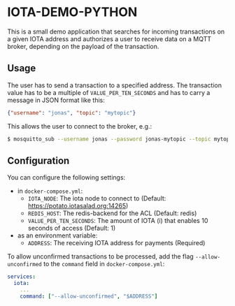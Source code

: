 # IOTA-DEMO-PYTHON

This is a small demo application that searches for incoming transactions on a given IOTA address and authorizes a user to receive data on a MQTT broker, depending on the payload of the transaction.

## Usage

The user has to send a transaction to a specified address. The transaction value has to be a multiple of `VALUE_PER_TEN_SECONDS` and has to carry a message in JSON format like this:

```json
{"username": "jonas", "topic": "mytopic"}
```

This allows the user to connect to the broker, e.g.:

```bash
$ mosquitto_sub --username jonas --password jonas-mytopic --topic mytopic
```

## Configuration

You can configure the following settings:

- in `docker-compose.yml`:
    - `IOTA_NODE`: The iota node to connect to (Default: https://potato.iotasalad.org:14265)
    - `REDIS_HOST`: The redis-backend for the ACL (Default: redis)
    - `VALUE_PER_TEN_SECONDS`: The amount of IOTA (i) that enables 10 seconds of access (Default: 1)
- as an environment variable:
    - `ADDRESS`: The receiving IOTA address for payments (Required)

To allow unconfirmed transactions to be processed, add the flag `--allow-unconfirmed` to the `command` field in `docker-compose.yml`:

```yml
services:
  iota:
    ...
    command: ["--allow-unconfirmed", "$ADDRESS"]
```
